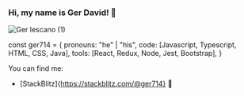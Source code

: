 ### Hi, my name is Ger David! 👋

![Ger lescano (1)](https://user-images.githubusercontent.com/62574447/123547432-23479900-d737-11eb-8611-ac47fc90faa1.png)

const ger714 = {
  pronouns: "he" | "his",
  code: [Javascript, Typescript, HTML, CSS, Java],
  tools: [React, Redux, Node, Jest, Bootstrap],
}

You can find me:
- [StackBlitz]{https://stackblitz.com/@ger714} 🏓
